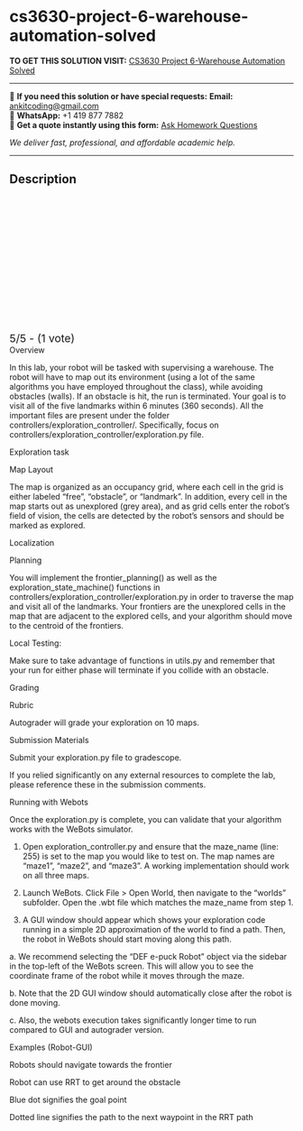 # cs3630-project-6-warehouse-automation-solved
**TO GET THIS SOLUTION VISIT:** [CS3630 Project 6-Warehouse Automation Solved](https://www.ankitcodinghub.com/product/cs3630-3630-intro-to-robotics-and-perception-solved-2/)


---

📩 **If you need this solution or have special requests:** **Email:** ankitcoding@gmail.com  
📱 **WhatsApp:** +1 419 877 7882  
📄 **Get a quote instantly using this form:** [Ask Homework Questions](https://www.ankitcodinghub.com/services/ask-homework-questions/)

*We deliver fast, professional, and affordable academic help.*

---

<h2>Description</h2>



<div class="kk-star-ratings kksr-auto kksr-align-center kksr-valign-top" data-payload="{&quot;align&quot;:&quot;center&quot;,&quot;id&quot;:&quot;127069&quot;,&quot;slug&quot;:&quot;default&quot;,&quot;valign&quot;:&quot;top&quot;,&quot;ignore&quot;:&quot;&quot;,&quot;reference&quot;:&quot;auto&quot;,&quot;class&quot;:&quot;&quot;,&quot;count&quot;:&quot;1&quot;,&quot;legendonly&quot;:&quot;&quot;,&quot;readonly&quot;:&quot;&quot;,&quot;score&quot;:&quot;5&quot;,&quot;starsonly&quot;:&quot;&quot;,&quot;best&quot;:&quot;5&quot;,&quot;gap&quot;:&quot;4&quot;,&quot;greet&quot;:&quot;Rate this product&quot;,&quot;legend&quot;:&quot;5\/5 - (1 vote)&quot;,&quot;size&quot;:&quot;24&quot;,&quot;title&quot;:&quot;CS3630 Project 6-Warehouse Automation Solved&quot;,&quot;width&quot;:&quot;138&quot;,&quot;_legend&quot;:&quot;{score}\/{best} - ({count} {votes})&quot;,&quot;font_factor&quot;:&quot;1.25&quot;}">

<div class="kksr-stars">

<div class="kksr-stars-inactive">
            <div class="kksr-star" data-star="1" style="padding-right: 4px">


<div class="kksr-icon" style="width: 24px; height: 24px;"></div>
        </div>
            <div class="kksr-star" data-star="2" style="padding-right: 4px">


<div class="kksr-icon" style="width: 24px; height: 24px;"></div>
        </div>
            <div class="kksr-star" data-star="3" style="padding-right: 4px">


<div class="kksr-icon" style="width: 24px; height: 24px;"></div>
        </div>
            <div class="kksr-star" data-star="4" style="padding-right: 4px">


<div class="kksr-icon" style="width: 24px; height: 24px;"></div>
        </div>
            <div class="kksr-star" data-star="5" style="padding-right: 4px">


<div class="kksr-icon" style="width: 24px; height: 24px;"></div>
        </div>
    </div>

<div class="kksr-stars-active" style="width: 138px;">
            <div class="kksr-star" style="padding-right: 4px">


<div class="kksr-icon" style="width: 24px; height: 24px;"></div>
        </div>
            <div class="kksr-star" style="padding-right: 4px">


<div class="kksr-icon" style="width: 24px; height: 24px;"></div>
        </div>
            <div class="kksr-star" style="padding-right: 4px">


<div class="kksr-icon" style="width: 24px; height: 24px;"></div>
        </div>
            <div class="kksr-star" style="padding-right: 4px">


<div class="kksr-icon" style="width: 24px; height: 24px;"></div>
        </div>
            <div class="kksr-star" style="padding-right: 4px">


<div class="kksr-icon" style="width: 24px; height: 24px;"></div>
        </div>
    </div>
</div>


<div class="kksr-legend" style="font-size: 19.2px;">
            5/5 - (1 vote)    </div>
    </div>
Overview

In this lab, your robot will be tasked with supervising a warehouse. The robot will have to map out its environment (using a lot of the same algorithms you have employed throughout the class), while avoiding obstacles (walls). If an obstacle is hit, the run is terminated. Your goal is to visit all of the five landmarks within 6 minutes (360 seconds). All the important files are present under the folder controllers/exploration_controller/. Specifically, focus on controllers/exploration_controller/exploration.py file.

Exploration task

Map Layout

The map is organized as an occupancy grid, where each cell in the grid is either labeled “free”, “obstacle”, or “landmark”. In addition, every cell in the map starts out as unexplored (grey area), and as grid cells enter the robot’s field of vision, the cells are detected by the robot’s sensors and should be marked as explored.

Localization

Planning

You will implement the frontier_planning() as well as the exploration_state_machine() functions in controllers/exploration_controller/exploration.py in order to traverse the map and visit all of the landmarks. Your frontiers are the unexplored cells in the map that are adjacent to the explored cells, and your algorithm should move to the centroid of the frontiers.

Local Testing:

Make sure to take advantage of functions in utils.py and remember that your run for either phase will terminate if you collide with an obstacle.

Grading

Rubric

Autograder will grade your exploration on 10 maps.

Submission Materials

Submit your exploration.py file to gradescope.

If you relied significantly on any external resources to complete the lab, please reference these in the submission comments.

Running with Webots

Once the exploration.py is complete, you can validate that your algorithm works with the WeBots simulator.

1. Open exploration_controller.py and ensure that the maze_name (line: 255) is set to the map you would like to test on. The map names are “maze1”, “maze2”, and “maze3”. A working implementation should work on all three maps.

2. Launch WeBots. Click File &gt; Open World, then navigate to the “worlds” subfolder. Open the .wbt file which matches the maze_name from step 1.

3. A GUI window should appear which shows your exploration code running in a simple 2D approximation of the world to find a path. Then, the robot in WeBots should start moving along this path.

a. We recommend selecting the “DEF e-puck Robot” object via the sidebar in the top-left of the WeBots screen. This will allow you to see the coordinate frame of the robot while it moves through the maze.

b. Note that the 2D GUI window should automatically close after the robot is done moving.

c. Also, the webots execution takes significantly longer time to run compared to GUI and autograder version.

Examples (Robot-GUI)

Robots should navigate towards the frontier

Robot can use RRT to get around the obstacle

Blue dot signifies the goal point

Dotted line signifies the path to the next waypoint in the RRT path
